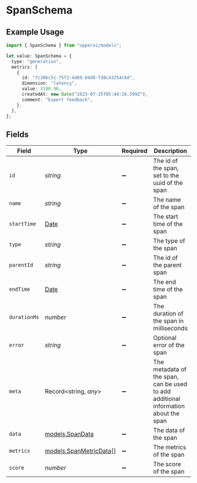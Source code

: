 # SpanSchema

## Example Usage

```typescript
import { SpanSchema } from "opperai/models";

let value: SpanSchema = {
  type: "generation",
  metrics: [
    {
      id: "7c30bc51-75f2-4d69-84d0-fd8c43254c6d",
      dimension: "latency",
      value: 3100.96,
      createdAt: new Date("2023-07-25T05:44:26.599Z"),
      comment: "Expert feedback",
    },
  ],
};
```

## Fields

| Field                                                                                         | Type                                                                                          | Required                                                                                      | Description                                                                                   | Example                                                                                       |
| --------------------------------------------------------------------------------------------- | --------------------------------------------------------------------------------------------- | --------------------------------------------------------------------------------------------- | --------------------------------------------------------------------------------------------- | --------------------------------------------------------------------------------------------- |
| `id`                                                                                          | *string*                                                                                      | :heavy_minus_sign:                                                                            | The id of the span, set to the uuid of the span                                               |                                                                                               |
| `name`                                                                                        | *string*                                                                                      | :heavy_minus_sign:                                                                            | The name of the span                                                                          |                                                                                               |
| `startTime`                                                                                   | [Date](https://developer.mozilla.org/en-US/docs/Web/JavaScript/Reference/Global_Objects/Date) | :heavy_minus_sign:                                                                            | The start time of the span                                                                    |                                                                                               |
| `type`                                                                                        | *string*                                                                                      | :heavy_minus_sign:                                                                            | The type of the span                                                                          | generation                                                                                    |
| `parentId`                                                                                    | *string*                                                                                      | :heavy_minus_sign:                                                                            | The id of the parent span                                                                     |                                                                                               |
| `endTime`                                                                                     | [Date](https://developer.mozilla.org/en-US/docs/Web/JavaScript/Reference/Global_Objects/Date) | :heavy_minus_sign:                                                                            | The end time of the span                                                                      |                                                                                               |
| `durationMs`                                                                                  | *number*                                                                                      | :heavy_minus_sign:                                                                            | The duration of the span in milliseconds                                                      |                                                                                               |
| `error`                                                                                       | *string*                                                                                      | :heavy_minus_sign:                                                                            | Optional error of the span                                                                    |                                                                                               |
| `meta`                                                                                        | Record<string, *any*>                                                                         | :heavy_minus_sign:                                                                            | The metadata of the span, can be used to add additional information about the span            |                                                                                               |
| `data`                                                                                        | [models.SpanData](../models/spandata.md)                                                      | :heavy_minus_sign:                                                                            | The data of the span                                                                          |                                                                                               |
| `metrics`                                                                                     | [models.SpanMetricData](../models/spanmetricdata.md)[]                                        | :heavy_minus_sign:                                                                            | The metrics of the span                                                                       |                                                                                               |
| `score`                                                                                       | *number*                                                                                      | :heavy_minus_sign:                                                                            | The score of the span                                                                         |                                                                                               |